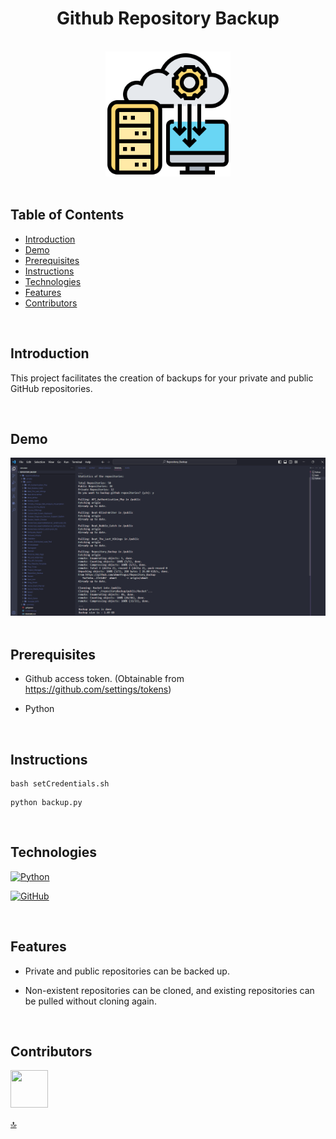 <h1 align="center">Github Repository Backup</h1> 

<br>

<div align="center">
    <img width=200 src="src/img/favicon.png">
</div>

<br/>

## Table of Contents

- [Introduction](#introduction)
- [Demo](#demo)
- [Prerequisites](#prerequisites)
- [Instructions](#instructions)
- [Technologies](#technologies)
- [Features](#features)
- [Contributors](#contributors)

<br/>

## Introduction

This project facilitates the creation of backups for your private and public GitHub repositories.

<br/>

## Demo

<div align="center">
    <img width=1000 src="src/img/demo.png">
</div>

<br/>

## Prerequisites

* Github access token. (Obtainable from https://github.com/settings/tokens)
  
* Python

<br/>

## Instructions

```
bash setCredentials.sh
```

```
python backup.py
```
<br/>

## Technologies


[![Python](https://img.shields.io/badge/python-3670A0?style=for-the-badge&logo=python&logoColor=ffdd54)](https://www.python.org/)

[![GitHub](https://img.shields.io/badge/github-%23121011.svg?style=for-the-badge&logo=github&logoColor=white)](https://github.com/ahmettoguz)

<br/>

## Features

* Private and public repositories can be backed up.
  
* Non-existent repositories can be cloned, and existing repositories can be pulled without cloning again.
  
<br/>

## Contributors

<a href="https://github.com/ahmettoguz" target="_blank"><img width=60 height=60 src="https://avatars.githubusercontent.com/u/101711642?v=4"></a>

[🔝](#github-repository-backup)
